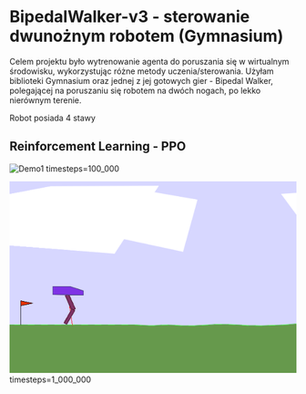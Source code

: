 # BipedalWalker-v3 - sterowanie dwunożnym robotem (Gymnasium)
Celem projektu było wytrenowanie agenta do poruszania się w wirtualnym środowisku, wykorzystując różne metody uczenia/sterowania.
Użyłam biblioteki Gymnasium oraz jednej z jej gotowych gier - Bipedal Walker, polegającej na poruszaniu się robotem na dwóch nogach, po lekko nierównym terenie.

Robot posiada 4 stawy

## Reinforcement Learning - PPO

![Demo1](/images/bipedal_PPO_v1.gif)
timesteps=100_000 

![Demo2](/images/bipedal_PPO_v2.gif)
timesteps=1_000_000 
